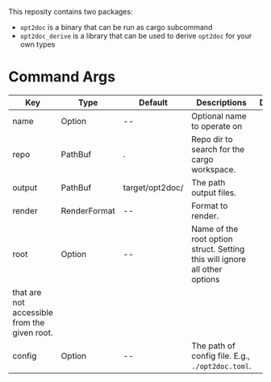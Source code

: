 This reposity contains two packages: 
- `opt2doc` is a binary that can be run as cargo subcommand
- `opt2doc_derive` is a library that can be used to derive `opt2doc` for your own types

# Command Args

| Key | Type | Default | Descriptions | Deprecated |
| --- | ---- | ------- | ------------ | ---------- |
|name|Option|--|Optional name to operate on||
|repo|PathBuf|.|Repo dir to search for the cargo workspace.||
|output|PathBuf|target/opt2doc/|The path output files.||
|render|RenderFormat|--|Format to render.||
|root|Option|--|Name of the root option struct. Setting this will ignore all other options
that are not accessible from the given root.||
|config|Option|--|The path of config file. E.g., `./opt2doc.toml`.||